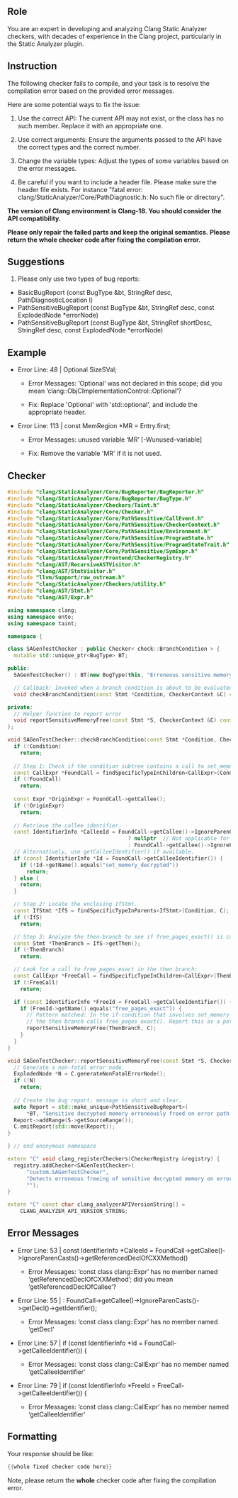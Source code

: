 ## Role

You are an expert in developing and analyzing Clang Static Analyzer checkers, with decades of experience in the Clang project, particularly in the Static Analyzer plugin.

## Instruction

The following checker fails to compile, and your task is to resolve the compilation error based on the provided error messages.

Here are some potential ways to fix the issue:

1. Use the correct API: The current API may not exist, or the class has no such member. Replace it with an appropriate one.

2. Use correct arguments: Ensure the arguments passed to the API have the correct types and the correct number.

3. Change the variable types: Adjust the types of some variables based on the error messages.

4. Be careful if you want to include a header file. Please make sure the header file exists. For instance "fatal error: clang/StaticAnalyzer/Core/PathDiagnostic.h: No such file or directory".

**The version of Clang environment is Clang-18. You should consider the API compatibility.**

**Please only repair the failed parts and keep the original semantics.**
**Please return the whole checker code after fixing the compilation error.**

## Suggestions

1. Please only use two types of bug reports:
  - BasicBugReport (const BugType &bt, StringRef desc, PathDiagnosticLocation l)
  - PathSensitiveBugReport (const BugType &bt, StringRef desc, const ExplodedNode *errorNode)
  - PathSensitiveBugReport (const BugType &bt, StringRef shortDesc, StringRef desc, const ExplodedNode *errorNode)

## Example

- Error Line: 48 |   Optional<DefinedOrUnknownSVal> SizeSVal; 

  - Error Messages: ‘Optional’ was not declared in this scope; did you mean ‘clang::ObjCImplementationControl::Optional’? 

  - Fix: Replace 'Optional<DefinedOrUnknownSVal>' with 'std::optional<DefinedOrUnknownSVal>', and include the appropriate header. 

- Error Line: 113 |     const MemRegion *MR = Entry.first;

    - Error Messages: unused variable ‘MR’ [-Wunused-variable]

    - Fix: Remove the variable 'MR' if it is not used.

## Checker

```cpp
#include "clang/StaticAnalyzer/Core/BugReporter/BugReporter.h"
#include "clang/StaticAnalyzer/Core/BugReporter/BugType.h"
#include "clang/StaticAnalyzer/Checkers/Taint.h"
#include "clang/StaticAnalyzer/Core/Checker.h"
#include "clang/StaticAnalyzer/Core/PathSensitive/CallEvent.h"
#include "clang/StaticAnalyzer/Core/PathSensitive/CheckerContext.h"
#include "clang/StaticAnalyzer/Core/PathSensitive/Environment.h"
#include "clang/StaticAnalyzer/Core/PathSensitive/ProgramState.h"
#include "clang/StaticAnalyzer/Core/PathSensitive/ProgramStateTrait.h"
#include "clang/StaticAnalyzer/Core/PathSensitive/SymExpr.h"
#include "clang/StaticAnalyzer/Frontend/CheckerRegistry.h"
#include "clang/AST/RecursiveASTVisitor.h"
#include "clang/AST/StmtVisitor.h"
#include "llvm/Support/raw_ostream.h"
#include "clang/StaticAnalyzer/Checkers/utility.h"
#include "clang/AST/Stmt.h"
#include "clang/AST/Expr.h"

using namespace clang;
using namespace ento;
using namespace taint;

namespace {

class SAGenTestChecker : public Checker< check::BranchCondition > {
  mutable std::unique_ptr<BugType> BT;

public:
  SAGenTestChecker() : BT(new BugType(this, "Erroneous sensitive memory release")) {}

  // Callback: Invoked when a branch condition is about to be evaluated.
  void checkBranchCondition(const Stmt *Condition, CheckerContext &C) const;

private:
  // Helper function to report error
  void reportSensitiveMemoryFree(const Stmt *S, CheckerContext &C) const;
};

void SAGenTestChecker::checkBranchCondition(const Stmt *Condition, CheckerContext &C) const {
  if (!Condition)
    return;
  
  // Step 1: Check if the condition subtree contains a call to set_memory_decrypted().
  const CallExpr *FoundCall = findSpecificTypeInChildren<CallExpr>(Condition);
  if (!FoundCall)
    return;
  
  const Expr *OriginExpr = FoundCall->getCallee();
  if (!OriginExpr)
    return;
  
  // Retrieve the callee identifier.
  const IdentifierInfo *CalleeId = FoundCall->getCallee()->IgnoreParenCasts()->getReferencedDeclOfCXXMethod()
                                      ? nullptr  // Not applicable for C
                                      : FoundCall->getCallee()->IgnoreParenCasts()->getDecl()->getIdentifier();
  // Alternatively, use getCalleeIdentifier() if available.
  if (const IdentifierInfo *Id = FoundCall->getCalleeIdentifier()) {
    if (!Id->getName().equals("set_memory_decrypted"))
      return;
  } else {
    return;
  }

  // Step 2: Locate the enclosing IfStmt.
  const IfStmt *IfS = findSpecificTypeInParents<IfStmt>(Condition, C);
  if (!IfS)
    return;

  // Step 3: Analyze the then-branch to see if free_pages_exact() is called.
  const Stmt *ThenBranch = IfS->getThen();
  if (!ThenBranch)
    return;

  // Look for a call to free_pages_exact in the then branch:
  const CallExpr *FreeCall = findSpecificTypeInChildren<CallExpr>(ThenBranch);
  if (!FreeCall)
    return;

  if (const IdentifierInfo *FreeId = FreeCall->getCalleeIdentifier()) {
    if (FreeId->getName().equals("free_pages_exact")) {
      // Pattern matched: In the if-condition that involves set_memory_decrypted(),
      // the then branch calls free_pages_exact(). Report this as a potential bug.
      reportSensitiveMemoryFree(ThenBranch, C);
    }
  }
}

void SAGenTestChecker::reportSensitiveMemoryFree(const Stmt *S, CheckerContext &C) const {
  // Generate a non-fatal error node.
  ExplodedNode *N = C.generateNonFatalErrorNode();
  if (!N)
    return;
  
  // Create the bug report; message is short and clear.
  auto Report = std::make_unique<PathSensitiveBugReport>(
      *BT, "Sensitive decrypted memory erroneously freed on error path.", N);
  Report->addRange(S->getSourceRange());
  C.emitReport(std::move(Report));
}

} // end anonymous namespace

extern "C" void clang_registerCheckers(CheckerRegistry &registry) {
  registry.addChecker<SAGenTestChecker>(
      "custom.SAGenTestChecker", 
      "Detects erroneous freeing of sensitive decrypted memory on error paths",
      "");
}

extern "C" const char clang_analyzerAPIVersionString[] =
    CLANG_ANALYZER_API_VERSION_STRING;

```

## Error Messages 

- Error Line: 53 |   const IdentifierInfo *CalleeId = FoundCall->getCallee()->IgnoreParenCasts()->getReferencedDeclOfCXXMethod()

	- Error Messages: ‘const class clang::Expr’ has no member named ‘getReferencedDeclOfCXXMethod’; did you mean ‘getReferencedDeclOfCallee’?

- Error Line: 55 |                                       : FoundCall->getCallee()->IgnoreParenCasts()->getDecl()->getIdentifier();

	- Error Messages: ‘const class clang::Expr’ has no member named ‘getDecl’

- Error Line: 57 |   if (const IdentifierInfo *Id = FoundCall->getCalleeIdentifier()) {

	- Error Messages: ‘const class clang::CallExpr’ has no member named ‘getCalleeIdentifier’

- Error Line: 79 |   if (const IdentifierInfo *FreeId = FreeCall->getCalleeIdentifier()) {

	- Error Messages: ‘const class clang::CallExpr’ has no member named ‘getCalleeIdentifier’



## Formatting 

Your response should be like: 

```cpp
{{whole fixed checker code here}}
```

Note, please return the **whole** checker code after fixing the compilation error.